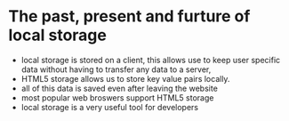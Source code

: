 # The past, present and furture of local storage
- local storage is stored on a client, this allows use to keep user specific data without having to transfer any data to a server,
- HTML5 storage allows us to store key value pairs locally.
- all of this data is saved even after leaving the website
- most popular web broswers support HTML5 storage
- local storage is a very useful tool for developers